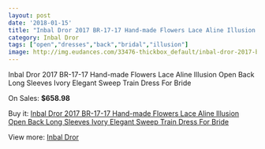 ```yaml
---
layout: post
date: '2018-01-15'
title: "Inbal Dror 2017 BR-17-17 Hand-made Flowers Lace Aline Illusion Open Back Long Sleeves Ivory Elegant Sweep Train Dress For Bride"
category: Inbal Dror
tags: ["open","dresses","back","bridal","illusion"]
image: http://img.eudances.com/33476-thickbox_default/inbal-dror-2017-br-17-17-hand-made-flowers-lace-aline-illusion-open-back-long-sleeves-ivory-elegant-sweep-train-dress-for-bride.jpg
---
```

Inbal Dror 2017 BR-17-17 Hand-made Flowers Lace Aline Illusion Open Back Long Sleeves Ivory Elegant Sweep Train Dress For Bride

On Sales: **$658.98**
<a href="https://www.eudances.com/en/inbal-dror/10238-inbal-dror-2017-br-17-17-hand-made-flowers-lace-aline-illusion-open-back-long-sleeves-ivory-elegant-sweep-train-dress-for-bride.html"><amp-img layout="responsive" width="600" height="600" src="//img.eudances.com/33476-thickbox_default/inbal-dror-2017-br-17-17-hand-made-flowers-lace-aline-illusion-open-back-long-sleeves-ivory-elegant-sweep-train-dress-for-bride.jpg" alt="Inbal Dror 2017 BR-17-17 Hand-made Flowers Lace Aline Illusion Open Back Long Sleeves Ivory Elegant Sweep Train Dress For Bride 0" /></a>
<a href="https://www.eudances.com/en/inbal-dror/10238-inbal-dror-2017-br-17-17-hand-made-flowers-lace-aline-illusion-open-back-long-sleeves-ivory-elegant-sweep-train-dress-for-bride.html"><amp-img layout="responsive" width="600" height="600" src="//img.eudances.com/33481-thickbox_default/inbal-dror-2017-br-17-17-hand-made-flowers-lace-aline-illusion-open-back-long-sleeves-ivory-elegant-sweep-train-dress-for-bride.jpg" alt="Inbal Dror 2017 BR-17-17 Hand-made Flowers Lace Aline Illusion Open Back Long Sleeves Ivory Elegant Sweep Train Dress For Bride 1" /></a>
<a href="https://www.eudances.com/en/inbal-dror/10238-inbal-dror-2017-br-17-17-hand-made-flowers-lace-aline-illusion-open-back-long-sleeves-ivory-elegant-sweep-train-dress-for-bride.html"><amp-img layout="responsive" width="600" height="600" src="//img.eudances.com/33480-thickbox_default/inbal-dror-2017-br-17-17-hand-made-flowers-lace-aline-illusion-open-back-long-sleeves-ivory-elegant-sweep-train-dress-for-bride.jpg" alt="Inbal Dror 2017 BR-17-17 Hand-made Flowers Lace Aline Illusion Open Back Long Sleeves Ivory Elegant Sweep Train Dress For Bride 2" /></a>
<a href="https://www.eudances.com/en/inbal-dror/10238-inbal-dror-2017-br-17-17-hand-made-flowers-lace-aline-illusion-open-back-long-sleeves-ivory-elegant-sweep-train-dress-for-bride.html"><amp-img layout="responsive" width="600" height="600" src="//img.eudances.com/33479-thickbox_default/inbal-dror-2017-br-17-17-hand-made-flowers-lace-aline-illusion-open-back-long-sleeves-ivory-elegant-sweep-train-dress-for-bride.jpg" alt="Inbal Dror 2017 BR-17-17 Hand-made Flowers Lace Aline Illusion Open Back Long Sleeves Ivory Elegant Sweep Train Dress For Bride 3" /></a>
<a href="https://www.eudances.com/en/inbal-dror/10238-inbal-dror-2017-br-17-17-hand-made-flowers-lace-aline-illusion-open-back-long-sleeves-ivory-elegant-sweep-train-dress-for-bride.html"><amp-img layout="responsive" width="600" height="600" src="//img.eudances.com/33478-thickbox_default/inbal-dror-2017-br-17-17-hand-made-flowers-lace-aline-illusion-open-back-long-sleeves-ivory-elegant-sweep-train-dress-for-bride.jpg" alt="Inbal Dror 2017 BR-17-17 Hand-made Flowers Lace Aline Illusion Open Back Long Sleeves Ivory Elegant Sweep Train Dress For Bride 4" /></a>
<a href="https://www.eudances.com/en/inbal-dror/10238-inbal-dror-2017-br-17-17-hand-made-flowers-lace-aline-illusion-open-back-long-sleeves-ivory-elegant-sweep-train-dress-for-bride.html"><amp-img layout="responsive" width="600" height="600" src="//img.eudances.com/33477-thickbox_default/inbal-dror-2017-br-17-17-hand-made-flowers-lace-aline-illusion-open-back-long-sleeves-ivory-elegant-sweep-train-dress-for-bride.jpg" alt="Inbal Dror 2017 BR-17-17 Hand-made Flowers Lace Aline Illusion Open Back Long Sleeves Ivory Elegant Sweep Train Dress For Bride 5" /></a>

Buy it: [Inbal Dror 2017 BR-17-17 Hand-made Flowers Lace Aline Illusion Open Back Long Sleeves Ivory Elegant Sweep Train Dress For Bride](https://www.eudances.com/en/inbal-dror/10238-inbal-dror-2017-br-17-17-hand-made-flowers-lace-aline-illusion-open-back-long-sleeves-ivory-elegant-sweep-train-dress-for-bride.html "Inbal Dror 2017 BR-17-17 Hand-made Flowers Lace Aline Illusion Open Back Long Sleeves Ivory Elegant Sweep Train Dress For Bride")

View more: [Inbal Dror](https://www.eudances.com/en/168-inbal-dror "Inbal Dror")